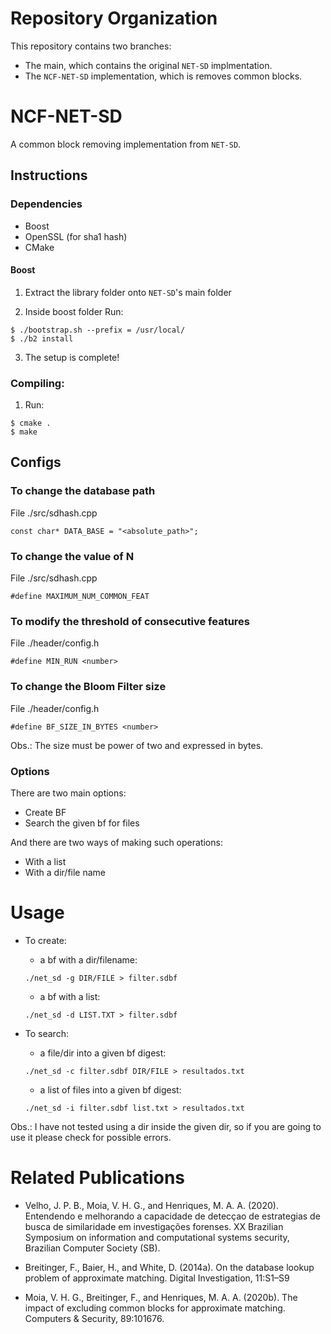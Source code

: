 # Repository Organization

This repository contains two branches:
- The main, which contains the original `NET-SD` implmentation.
- The `NCF-NET-SD` implementation, which is removes common blocks.

# NCF-NET-SD
A common block removing implementation from `NET-SD`.

## Instructions

### Dependencies
- Boost
- OpenSSL (for sha1 hash)
- CMake

#### Boost
1. Extract the library folder onto `NET-SD`'s main folder
 
2. Inside boost folder Run:
```
$ ./bootstrap.sh --prefix = /usr/local/  
$ ./b2 install
```
3. The setup is complete!


### Compiling:
1.  Run:
```  
$ cmake .
$ make
```
## Configs
### To change the database path
File ./src/sdhash.cpp
```
const char* DATA_BASE = "<absolute_path>";
```
### To change the value of N
File ./src/sdhash.cpp
 ```
#define MAXIMUM_NUM_COMMON_FEAT 
```
### To modify the threshold of consecutive features  
File ./header/config.h  
```
#define MIN_RUN <number>
```
### To change the Bloom Filter size
File ./header/config.h  
```
#define BF_SIZE_IN_BYTES <number>
```
Obs.: The size must be power of two and expressed in bytes.

### Options 
There are two main options:

- Create BF 
- Search the given bf for files

And there are two ways of making such operations:
- With a list 
- With a dir/file name

# Usage
- To create:
  - a bf with a dir/filename:
  ```
  ./net_sd -g DIR/FILE > filter.sdbf
  ```

   - a bf with a list:
   ```
   ./net_sd -d LIST.TXT > filter.sdbf
   ```
   
- To search:
  - a file/dir into a given bf digest:
  ```
  ./net_sd -c filter.sdbf DIR/FILE > resultados.txt
  ```
  - a list of files into a given bf digest:
  ```
  ./net_sd -i filter.sdbf list.txt > resultados.txt
  ```

Obs.: I have not tested using a dir inside the given dir, so if you are going to use it please check for possible errors.

# Related Publications
- Velho, J. P. B., Moia, V. H. G., and Henriques, M. A. A. (2020). Entendendo e melhorando
a capacidade de detecçao de estrategias de busca de similaridade em investigações
forenses. XX Brazilian Symposium on information and computational systems security,
Brazilian Computer Society (SB).

- Breitinger, F., Baier, H., and White, D. (2014a). On the database lookup problem of
approximate matching. Digital Investigation, 11:S1–S9

- Moia, V. H. G., Breitinger, F., and Henriques, M. A. A. (2020b). The impact of excluding
common blocks for approximate matching. Computers & Security, 89:101676.

